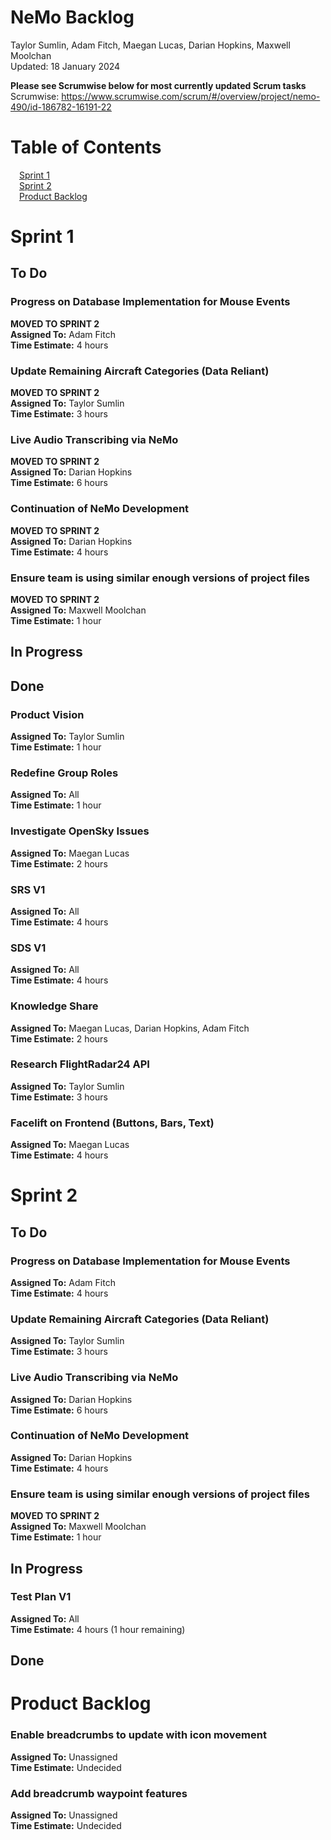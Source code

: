 # NeMo Backlog
Taylor Sumlin, Adam Fitch, Maegan Lucas, Darian Hopkins, Maxwell Moolchan<br>
Updated: 18 January 2024<br>

<strong> Please see Scrumwise below for most currently updated Scrum tasks </strong>
Scrumwise: https://www.scrumwise.com/scrum/#/overview/project/nemo-490/id-186782-16191-22

# Table of Contents
&emsp;[Sprint 1](#sprint-1)<br>
&emsp;[Sprint 2](#sprint-2)<br>
&emsp;[Product Backlog](#product-backlog)<br>

# Sprint 1
## To Do

### Progress on Database Implementation for Mouse Events
<strong>MOVED TO SPRINT 2</strong><br>
<strong>Assigned To:</strong> Adam Fitch<br>
<strong>Time Estimate:</strong> 4 hours <br>
### Update Remaining Aircraft Categories (Data Reliant)
<strong>MOVED TO SPRINT 2</strong><br>
<strong>Assigned To:</strong> Taylor Sumlin<br>
<strong>Time Estimate:</strong> 3 hours <br>
### Live Audio Transcribing via NeMo
<strong>MOVED TO SPRINT 2</strong><br>
<strong>Assigned To:</strong> Darian Hopkins<br>
<strong>Time Estimate:</strong> 6 hours <br>
### Continuation of NeMo Development
<strong>MOVED TO SPRINT 2</strong><br>
<strong>Assigned To:</strong> Darian Hopkins<br>
<strong>Time Estimate:</strong> 4 hours <br>
### Ensure team is using similar enough versions of project files
<strong>MOVED TO SPRINT 2</strong><br>
<strong>Assigned To:</strong> Maxwell Moolchan<br>
<strong>Time Estimate:</strong> 1 hour <br>

## In Progress


## Done
### Product Vision
<strong>Assigned To:</strong> Taylor Sumlin<br>
<strong>Time Estimate:</strong> 1 hour <br>
### Redefine Group Roles
<strong>Assigned To:</strong> All<br>
<strong>Time Estimate:</strong> 1 hour <br>
### Investigate OpenSky Issues
<strong>Assigned To:</strong> Maegan Lucas<br>
<strong>Time Estimate:</strong> 2 hours <br>
### SRS V1
<strong>Assigned To:</strong> All<br>
<strong>Time Estimate:</strong> 4 hours <br>
### SDS V1
<strong>Assigned To:</strong> All<br>
<strong>Time Estimate:</strong> 4 hours <br>
### Knowledge Share
<strong>Assigned To:</strong> Maegan Lucas, Darian Hopkins, Adam Fitch<br>
<strong>Time Estimate:</strong> 2 hours <br>
### Research FlightRadar24 API
<strong>Assigned To:</strong> Taylor Sumlin<br>
<strong>Time Estimate:</strong> 3 hours <br>
### Facelift on Frontend (Buttons, Bars, Text)
<strong>Assigned To:</strong> Maegan Lucas<br>
<strong>Time Estimate:</strong> 4 hours<br>

# Sprint 2
## To Do
### Progress on Database Implementation for Mouse Events
<strong>Assigned To:</strong> Adam Fitch<br>
<strong>Time Estimate:</strong> 4 hours <br>
### Update Remaining Aircraft Categories (Data Reliant)
<strong>Assigned To:</strong> Taylor Sumlin<br>
<strong>Time Estimate:</strong> 3 hours <br>
### Live Audio Transcribing via NeMo
<strong>Assigned To:</strong> Darian Hopkins<br>
<strong>Time Estimate:</strong> 6 hours <br>
### Continuation of NeMo Development
<strong>Assigned To:</strong> Darian Hopkins<br>
<strong>Time Estimate:</strong> 4 hours <br>
### Ensure team is using similar enough versions of project files
<strong>MOVED TO SPRINT 2</strong><br>
<strong>Assigned To:</strong> Maxwell Moolchan<br>
<strong>Time Estimate:</strong> 1 hour <br>
###

## In Progress
### Test Plan V1
<strong>Assigned To:</strong> All<br>
<strong>Time Estimate:</strong> 4 hours (1 hour remaining)<br> 

## Done

# Product Backlog
### Enable breadcrumbs to update with icon movement
<strong>Assigned To:</strong> Unassigned<br>
<strong>Time Estimate:</strong> Undecided <br>
### Add breadcrumb waypoint features
<strong>Assigned To:</strong> Unassigned<br>
<strong>Time Estimate:</strong> Undecided <br>
